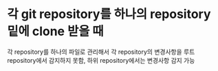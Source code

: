 # 각 git repository를 하나의 repository 밑에 clone 받을 때
각 repository를 하나의 파일로 관리해서 각 repository의 변경사항을 루트 repository에서 감지하지 못함, 하위 repository에서는 변경사항 감지 가능